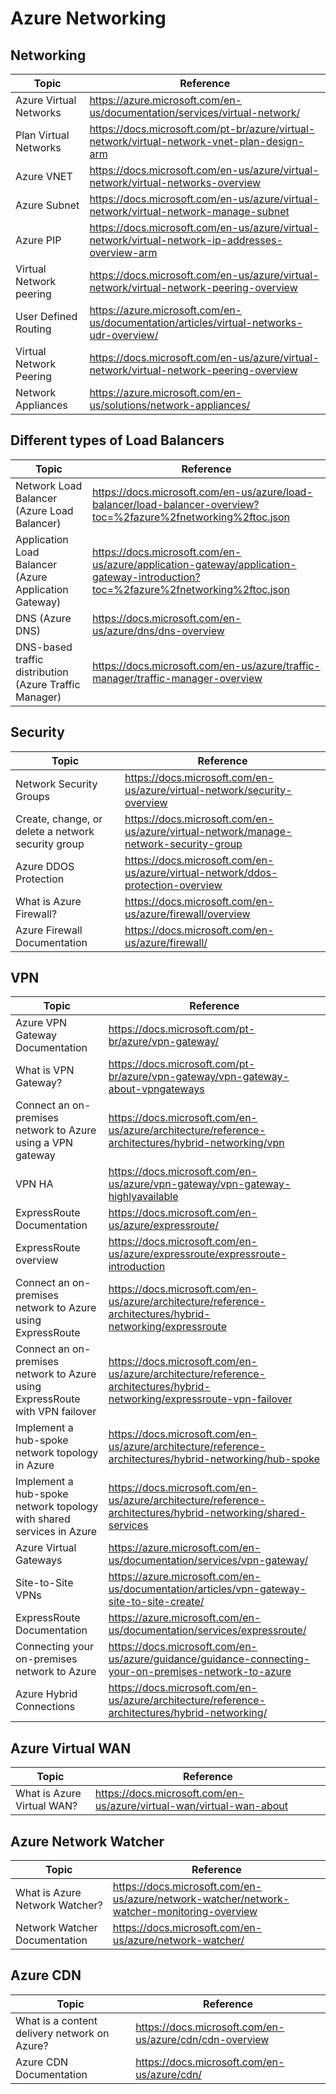 # Azure Networking

## Networking 

| Topic | Reference |
| --- | --- |
|Azure Virtual Networks| https://azure.microsoft.com/en-us/documentation/services/virtual-network/|
|Plan Virtual Networks |https://docs.microsoft.com/pt-br/azure/virtual-network/virtual-network-vnet-plan-design-arm|
|Azure VNET| https://docs.microsoft.com/en-us/azure/virtual-network/virtual-networks-overview|
|Azure Subnet| https://docs.microsoft.com/en-us/azure/virtual-network/virtual-network-manage-subnet|
|Azure PIP| https://docs.microsoft.com/en-us/azure/virtual-network/virtual-network-ip-addresses-overview-arm|
|Virtual Network peering| https://docs.microsoft.com/en-us/azure/virtual-network/virtual-network-peering-overview|
|User Defined Routing| https://azure.microsoft.com/en-us/documentation/articles/virtual-networks-udr-overview/|
|Virtual Network Peering|https://docs.microsoft.com/en-us/azure/virtual-network/virtual-network-peering-overview|
|Network Appliances|https://azure.microsoft.com/en-us/solutions/network-appliances/|

## Different types of Load Balancers

| Topic | Reference |
| --- | --- |
|Network Load Balancer (Azure Load Balancer)|https://docs.microsoft.com/en-us/azure/load-balancer/load-balancer-overview?toc=%2fazure%2fnetworking%2ftoc.json|
|Application Load Balancer (Azure Application Gateway)|https://docs.microsoft.com/en-us/azure/application-gateway/application-gateway-introduction?toc=%2fazure%2fnetworking%2ftoc.json|
|DNS (Azure DNS)|https://docs.microsoft.com/en-us/azure/dns/dns-overview|
|DNS-based traffic distribution (Azure Traffic Manager)|https://docs.microsoft.com/en-us/azure/traffic-manager/traffic-manager-overview|


## Security

| Topic | Reference |
| --- | --- |
|Network Security Groups|https://docs.microsoft.com/en-us/azure/virtual-network/security-overview|
|Create, change, or delete a network security group| https://docs.microsoft.com/en-us/azure/virtual-network/manage-network-security-group|
|Azure DDOS Protection| https://docs.microsoft.com/en-us/azure/virtual-network/ddos-protection-overview|
|What is Azure Firewall?  | https://docs.microsoft.com/en-us/azure/firewall/overview|
|Azure Firewall Documentation|https://docs.microsoft.com/en-us/azure/firewall/|

## VPN

| Topic | Reference |
| --- | --- |
|Azure VPN Gateway Documentation| https://docs.microsoft.com/pt-br/azure/vpn-gateway/|
|What is VPN Gateway?|https://docs.microsoft.com/pt-br/azure/vpn-gateway/vpn-gateway-about-vpngateways|
|Connect an on-premises network to Azure using a VPN gateway|https://docs.microsoft.com/en-us/azure/architecture/reference-architectures/hybrid-networking/vpn|
|VPN HA| https://docs.microsoft.com/en-us/azure/vpn-gateway/vpn-gateway-highlyavailable|
|ExpressRoute Documentation| https://docs.microsoft.com/en-us/azure/expressroute/|
|ExpressRoute overview|https://docs.microsoft.com/en-us/azure/expressroute/expressroute-introduction|
|Connect an on-premises network to Azure using ExpressRoute|https://docs.microsoft.com/en-us/azure/architecture/reference-architectures/hybrid-networking/expressroute|
|Connect an on-premises network to Azure using ExpressRoute with VPN failover|https://docs.microsoft.com/en-us/azure/architecture/reference-architectures/hybrid-networking/expressroute-vpn-failover|
|Implement a hub-spoke network topology in Azure|https://docs.microsoft.com/en-us/azure/architecture/reference-architectures/hybrid-networking/hub-spoke|
|Implement a hub-spoke network topology with shared services in Azure|https://docs.microsoft.com/en-us/azure/architecture/reference-architectures/hybrid-networking/shared-services|
|Azure Virtual Gateways| https://azure.microsoft.com/en-us/documentation/services/vpn-gateway/|
|Site-to-Site VPNs| https://azure.microsoft.com/en-us/documentation/articles/vpn-gateway-site-to-site-create/|
|ExpressRoute Documentation| https://azure.microsoft.com/en-us/documentation/services/expressroute/|
|Connecting your on-premises network to Azure|https://docs.microsoft.com/en-us/azure/guidance/guidance-connecting-your-on-premises-network-to-azure|
|Azure Hybrid Connections|https://docs.microsoft.com/en-us/azure/architecture/reference-architectures/hybrid-networking/|


## Azure Virtual WAN

| Topic | Reference |
| --- | --- |
|What is Azure Virtual WAN?  | https://docs.microsoft.com/en-us/azure/virtual-wan/virtual-wan-about|

## Azure Network Watcher

| Topic | Reference |
| --- | --- |
|What is Azure Network Watcher?  | https://docs.microsoft.com/en-us/azure/network-watcher/network-watcher-monitoring-overview|
|Network Watcher Documentation|https://docs.microsoft.com/en-us/azure/network-watcher/|

## Azure CDN

| Topic | Reference |
| --- | --- |
|What is a content delivery network on Azure?  | https://docs.microsoft.com/en-us/azure/cdn/cdn-overview|
|Azure CDN Documentation|https://docs.microsoft.com/en-us/azure/cdn/|
